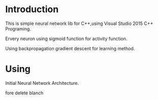 # Introduction

This is simple neural network lib for C++,using Visual Studio 2015 C++ Programing.

Ervery neuron using sigmoid function for activity function.

Using backpropagation gradient descent for learning method.

# Using

Initial Neural Network Architecture.

fore delete blanch

